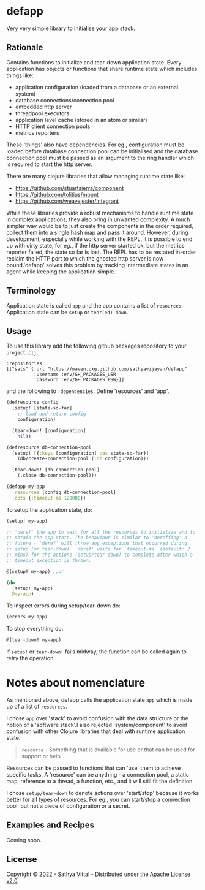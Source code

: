 # defapp

Very very simple library to initialise your app stack.

## Rationale

Contains functions to initialize and tear-down application
state. Every application has objects or functions that share runtime
state which includes things like:

- application configuration (loaded from a database or an external system)
- database connections/connection pool
- embedded http server
- threadpool executors
- application level cache (stored in an atom or similar)
- HTTP client connection pools
- metrics reporters

These 'things' also have dependencies. For eg., configuration must be
loaded before database connection pool can be initialised and the
database connection pool must be passed as an argument to the ring
handler which is required to start the http server.

There are many clojure libraries that allow managing runtime state
like:
- https://github.com/stuartsierra/component
- https://github.com/tolitius/mount
- https://github.com/weavejester/integrant

While these libraries provide a robust mechanisms to handle runtime
state in complex applications, they also bring in unwanted
complexity. A much simpler way would be to just create the components
in the order required, collect them into a single hash map and pass it
around.  However, during development, especially while working with
the REPL, it is possible to end up with dirty state, for eg., if the
http server started ok, but the metrics reporter failed, the state so
far is lost. The REPL has to be restated in-order reclaim the HTTP
port to which the ghosted http server is now bound.'defapp' solves this
problem by tracking intermediate states in an agent while keeping the
application simple.

## Terminology

Application state is called `app` and the app contains a list of `resources`. Application state can be `setup` or `tear(ed)-down`.





## Usage

To use this library add the following github packages repository to
your `project.clj`.

```
:repositories
[["sats" {:url "https://maven.pkg.github.com/sathyavijayan/defapp"
          :username :env/GH_PACKAGES_USR
          :password :env/GH_PACKAGES_PSW}]]
```

and the following to `:dependencies`.
Define 'resources' and 'app'.
```clojure
(defresource config
  (setup! [state-so-far]
    ;; load and return config
    configuration)

  (tear-down! [configuration]
    nil))

(defresource db-connection-pool
  (setup! [{:keys [configuration] :as state-so-far}]
    (db/create-connection-pool (:db configuration)))

  (tear-down! [db-connection-pool]
    (.close db-connection-pool)))

(defapp my-app
  :resources [config db-connection-pool]
  :opts {:timeout-ms 120000})
```

To setup the application state, do:
```clojure
(setup! my-app)

;; 'deref' the app to wait for all the resources to initialize and to
;; obtain the app state. The behaviour is similar to 'dereffing' a
;; future - 'deref' will throw any exceptions that occurred during
;; setup (or tear-down). 'deref' waits for `timeout-ms` (default: 2
;; mins) for the actions (setup/tear-down) to complete after which a
;; timeout exception is thrown.

@(setup! my-app) ;;or

(do
  (setup! my-app)
  @my-app)
```

To inspect errors during setup/tear-down do:
```clojure
(errors my-app)
```

To stop everything do:
```clojure
@(tear-down! my-app)
```

If `setup!` or `tear-down!` fails midway, the function can be called
again to retry the operation.

# Notes about nomenclature
As mentioned above, defapp calls the application state `app` which is
made up of a list of `resources`.

I chose `app` over 'stack' to avoid confusion with the data structure
or the notion of a 'software stack'.I also rejected 'system/component'
to avoid confusion with other Clojure libraries that deal with runtime
application state.

> `resource` - Something that is available for use or that can be used
> for support or help.

Resources can be passed to functions that can 'use' them to achieve
specific tasks. A 'resource' can be anything - a connection pool, a
static map, reference to a thread, a function, etc., and it will still
fit the definition.

I chose `setup/tear-down` to denote actions over 'start/stop'
because it works better for all types of resources. For eg., you can
start/stop a connection pool, but not a piece of configuration or a
secret.


## Examples and Recipes
Coming soon.

## License

Copyright © 2022 - Sathya Vittal - Distributed under the [Apache License v2.0](http://www.apache.org/licenses/LICENSE-2.0)
